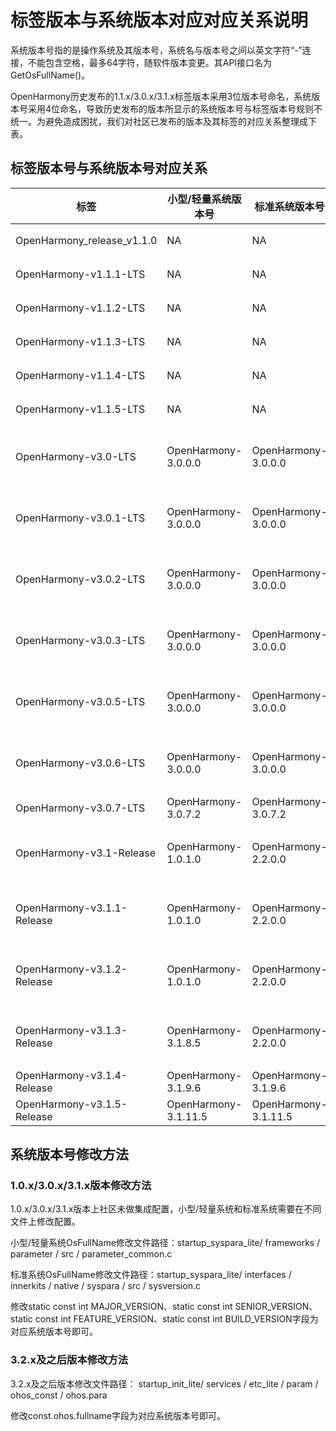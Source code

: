 # 标签版本与系统版本对应对应关系说明

系统版本号指的是操作系统及其版本号，系统名与版本号之间以英文字符“-”连接，不能包含空格，最多64字符，随软件版本变更。其API接口名为GetOsFullName()。

OpenHarmony历史发布的1.1.x/3.0.x/3.1.x标签版本采用3位版本号命名，系统版本号采用4位命名，导致历史发布的版本所显示的系统版本号与标签版本号规则不统一。为避免造成困扰，我们对社区已发布的版本及其标签的对应关系整理成下表。

## 标签版本号与系统版本号对应关系

| 标签                       | 小型/轻量系统版本号  | 标准系统版本号       | 备注                       |
| -------------------------- | -------------------- | -------------------- | -------------------------- |
| OpenHarmony_release_v1.1.0 | NA                   | NA                   | 未定义系统版本号           |
| OpenHarmony-v1.1.1-LTS     | NA                   | NA                   | 未定义系统版本号           |
| OpenHarmony-v1.1.2-LTS     | NA                   | NA                   | 未定义系统版本号           |
| OpenHarmony-v1.1.3-LTS     | NA                   | NA                   | 未定义系统版本号           |
| OpenHarmony-v1.1.4-LTS     | NA                   | NA                   | 未定义系统版本号           |
| OpenHarmony-v1.1.5-LTS     | NA                   | NA                   | 未定义系统版本号           |
| OpenHarmony-v3.0-LTS       | OpenHarmony-3.0.0.0  | OpenHarmony-3.0.0.0  | 历史OSFullName字段未做修改 |
| OpenHarmony-v3.0.1-LTS     | OpenHarmony-3.0.0.0  | OpenHarmony-3.0.0.0  | 历史OSFullName字段未做修改 |
| OpenHarmony-v3.0.2-LTS     | OpenHarmony-3.0.0.0  | OpenHarmony-3.0.0.0  | 历史OSFullName字段未做修改 |
| OpenHarmony-v3.0.3-LTS     | OpenHarmony-3.0.0.0  | OpenHarmony-3.0.0.0  | 历史OSFullName字段未做修改 |
| OpenHarmony-v3.0.5-LTS     | OpenHarmony-3.0.0.0  | OpenHarmony-3.0.0.0  | 历史OSFullName字段未做修改 |
| OpenHarmony-v3.0.6-LTS     | OpenHarmony-3.0.0.0  | OpenHarmony-3.0.0.0  | 历史OSFullName字段未做修改 |
| OpenHarmony-v3.0.7-LTS     | OpenHarmony-3.0.7.2  | OpenHarmony-3.0.7.2  | NA                         |
| OpenHarmony-v3.1-Release   | OpenHarmony-1.0.1.0  | OpenHarmony-2.2.0.0  | 历史OSFullName字段未做修改 |
| OpenHarmony-v3.1.1-Release | OpenHarmony-1.0.1.0  | OpenHarmony-2.2.0.0  | 历史OSFullName字段未做修改 |
| OpenHarmony-v3.1.2-Release | OpenHarmony-1.0.1.0  | OpenHarmony-2.2.0.0  | 历史OSFullName字段未做修改 |
| OpenHarmony-v3.1.3-Release | OpenHarmony-3.1.8.5  | OpenHarmony-2.2.0.0  | 历史OSFullName字段未做修改 |
| OpenHarmony-v3.1.4-Release | OpenHarmony-3.1.9.6  | OpenHarmony-3.1.9.6  | NA                         |
| OpenHarmony-v3.1.5-Release | OpenHarmony-3.1.11.5 | OpenHarmony-3.1.11.5 | NA                         |

## 系统版本号修改方法

### 1.0.x/3.0.x/3.1.x版本修改方法

1.0.x/3.0.x/3.1.x版本上社区未做集成配置，小型/轻量系统和标准系统需要在不同文件上修改配置。

小型/轻量系统OsFullName修改文件路径：startup_syspara_lite/ frameworks / parameter / src / parameter_common.c

标准系统OsFullName修改文件路径：startup_syspara_lite/ interfaces / innerkits / native / syspara / src / sysversion.c

修改static const int MAJOR_VERSION、static const int SENIOR_VERSION、static const int FEATURE_VERSION、static const int BUILD_VERSION字段为对应系统版本号即可。

### 3.2.x及之后版本修改方法

3.2.x及之后版本修改文件路径： startup_init_lite/ services / etc_lite / param / ohos_const / ohos.para

修改const.ohos.fullname字段为对应系统版本号即可。